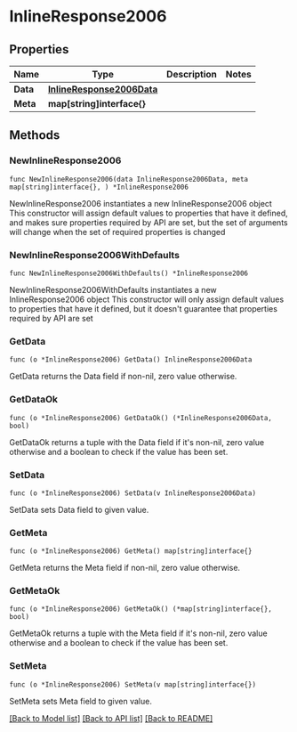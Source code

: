 # InlineResponse2006

## Properties

Name | Type | Description | Notes
------------ | ------------- | ------------- | -------------
**Data** | [**InlineResponse2006Data**](InlineResponse2006Data.md) |  | 
**Meta** | **map[string]interface{}** |  | 

## Methods

### NewInlineResponse2006

`func NewInlineResponse2006(data InlineResponse2006Data, meta map[string]interface{}, ) *InlineResponse2006`

NewInlineResponse2006 instantiates a new InlineResponse2006 object
This constructor will assign default values to properties that have it defined,
and makes sure properties required by API are set, but the set of arguments
will change when the set of required properties is changed

### NewInlineResponse2006WithDefaults

`func NewInlineResponse2006WithDefaults() *InlineResponse2006`

NewInlineResponse2006WithDefaults instantiates a new InlineResponse2006 object
This constructor will only assign default values to properties that have it defined,
but it doesn't guarantee that properties required by API are set

### GetData

`func (o *InlineResponse2006) GetData() InlineResponse2006Data`

GetData returns the Data field if non-nil, zero value otherwise.

### GetDataOk

`func (o *InlineResponse2006) GetDataOk() (*InlineResponse2006Data, bool)`

GetDataOk returns a tuple with the Data field if it's non-nil, zero value otherwise
and a boolean to check if the value has been set.

### SetData

`func (o *InlineResponse2006) SetData(v InlineResponse2006Data)`

SetData sets Data field to given value.


### GetMeta

`func (o *InlineResponse2006) GetMeta() map[string]interface{}`

GetMeta returns the Meta field if non-nil, zero value otherwise.

### GetMetaOk

`func (o *InlineResponse2006) GetMetaOk() (*map[string]interface{}, bool)`

GetMetaOk returns a tuple with the Meta field if it's non-nil, zero value otherwise
and a boolean to check if the value has been set.

### SetMeta

`func (o *InlineResponse2006) SetMeta(v map[string]interface{})`

SetMeta sets Meta field to given value.



[[Back to Model list]](../README.md#documentation-for-models) [[Back to API list]](../README.md#documentation-for-api-endpoints) [[Back to README]](../README.md)


